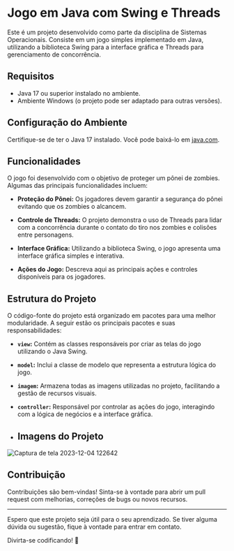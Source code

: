 # Jogo em Java com Swing e Threads

Este é um projeto desenvolvido como parte da disciplina de Sistemas Operacionais. Consiste em um jogo simples implementado em Java, utilizando a biblioteca Swing para a interface gráfica e Threads para gerenciamento de concorrência.

## Requisitos

- Java 17 ou superior instalado no ambiente.
- Ambiente Windows (o projeto pode ser adaptado para outras versões).

## Configuração do Ambiente

Certifique-se de ter o Java 17 instalado. Você pode baixá-lo em [java.com](https://www.java.com/).

## Funcionalidades

O jogo foi desenvolvido com o objetivo de proteger um pônei de zombies. Algumas das principais funcionalidades incluem:

- **Proteção do Pônei:** Os jogadores devem garantir a segurança do pônei evitando que os zombies o alcancem.

- **Controle de Threads:** O projeto demonstra o uso de Threads para lidar com a concorrência durante o contato do tiro nos zombies e colisões entre personagens.

- **Interface Gráfica:** Utilizando a biblioteca Swing, o jogo apresenta uma interface gráfica simples e interativa.

- **Ações do Jogo:** Descreva aqui as principais ações e controles disponíveis para os jogadores.

## Estrutura do Projeto

O código-fonte do projeto está organizado em pacotes para uma melhor modularidade. A seguir estão os principais pacotes e suas responsabilidades:

- **`view`:** Contém as classes responsáveis por criar as telas do jogo utilizando o Java Swing.

- **`model`:** Inclui a classe de modelo que representa a estrutura lógica do jogo.

- **`imagem`:** Armazena todas as imagens utilizadas no projeto, facilitando a gestão de recursos visuais.

- **`controller`:** Responsável por controlar as ações do jogo, interagindo com a lógica de negócios e a interface gráfica.

- ## Imagens do Projeto

![Captura de tela 2023-12-04 122642](https://github.com/pedrobaschoni/PoneiZombies-Jogo-Java/assets/124200114/6a36dfe6-45a9-4f5a-8910-d47f95ee972d)


## Contribuição

Contribuições são bem-vindas! Sinta-se à vontade para abrir um pull request com melhorias, correções de bugs ou novos recursos.

---

Espero que este projeto seja útil para o seu aprendizado. Se tiver alguma dúvida ou sugestão, fique à vontade para entrar em contato.

Divirta-se codificando! 🚀
